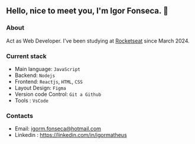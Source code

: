 ## Hello, nice to meet you, I'm Igor Fonseca. 👋

### About
Act as Web Developer. I've been studying at [Rocketseat](https://rocketseat.com.br) since March 2024.

### Current stack 
- Main language: `JavaScript`
- Backend: `Nodejs`
- Frontend: `Reactjs`, `HTML`, `CSS`
- Layout Design: `Figma` 
- Version code Control: `Git a Github`
- Tools : `VsCode`


### Contacts
- Email: igorm.fonseca@hotmail.com
- Linkedin : https://linkedin.com/in/igormatheus

